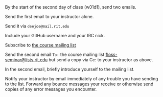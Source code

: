 
By the start of the second day of class (w01d1), send two emails.

Send the first email to your instructor alone.

Send it via `deejoe@mail.rit.edu`

Include your GitHub username and your IRC nick.

Subscribe to [the course mailing list](https://lists.rit.edu/mailman/listinfo.mmcgi/floss-seminar)

Send the second email `To:` the course mailing list
[floss-seminar@lists.rit.edu](floss-seminar@lists.rit.edu) but send a copy via Cc: to your instructor as above.

In the second email, briefly introduce yourself to the mailing list.

Notify your instructor by email immediately of any trouble you have sending to the list.
Forward any bounce messages your receive or otherwise send copies of any
error messages you encounter.

